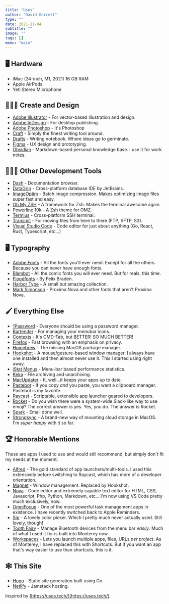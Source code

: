 ```yaml
---
title: "Uses"
author: "David Garrett"
type: ""
date: 2021-11-04
subtitle: ""
image: ""
tags: []
menu: "main"
---
```


## 🖥 Hardware

* iMac (24-inch, M1, 2021) 16 GB RAM
* Apple AirPods
* Yeti Stereo Microphone

## 👨🏽‍🎨 Create and Design

* [Adobe Illustrator](https://www.adobe.com/products/illustrator.html) - For vector-based illustration and design.
* [Adobe InDesign](https://www.adobe.com/products/indesign.html) - For desktop publishing.
* [Adobe Photoshop](https://www.adobe.com/products/photoshop.html) - It's Photoshop
* [Craft](https://www.craft.do/) - Simply the finest writing tool around.
* [Drafts](https://getdrafts.com/) - Writing notebook. Where ideas go to germinate.
* [Figma](https://www.figma.com) - UX design and prototyping.
* [Obsidian](https://www.obsidian.md) - Markdown-based personal knowledge base. I use it for work notes.

## 🧑🏽‍💻 Other Development Tools

* [Dash](https://kapeli.com/dash) - Documentation browser.
* [DataGrip](https://www.jetbrains.com/datagrip/) - Cross-platform database IDE by JetBrains.
* [ImageOptim](https://imageoptim.com/) - Batch image compression. Makes optimizing image files super fast and easy.
* [Oh My ZSH](https://ohmyz.sh/) - A framework for Zsh. Makes the terminal awesome again.
* [Powerline 10k](https://github.com/romkatv/powerlevel10k) - A Zsh theme for OMZ.
* [Termius](https://termius.com/) - Cross-platform SSH terminal.
* [Transmit](https://panic.com/transmit/) - For moving files from here to there (FTP, SFTP, S3).
* [Visual Studio Code](https://code.visualstudio.com/) - Code editor for just about anything (Go, React, Rust, Typescript, etc...)

## 🖥 Typography

* [Adobe Fonts](https://fonts.adobe.com) - All the fonts you'll ever need. Except for all the others. Because you can never have enough fonts.
* [Blambot](https://blambot.com/) - All the comic fonts you will ever need. But for reals, this time.
* [Floodfonts](https://www.floodfonts.com/) - By Felix Braden.
* [Harbor Type](https://www.harbortype.com/) - A small but amazing collection.
* [Mark Simonson](https://www.marksimonson.com/) - Proxima Nova and other fonts that aren't Proxima Nova.

## 🖌 Everything Else

* [1Password](https://1password.com/) - Everyone should be using a password manager.
* [Bartender](https://www.macbartender.com/) - For managing your menubar icons.
* [Contexts](https://contexts.co/) - It's CMD-Tab, but BETTER! SO MUCH BETTER!
* [Firefox](https://www.mozilla.org/en-US/firefox/new/) - Fast browsing with an emphasis on privacy.
* [Homebrew](https://brew.sh) - The missing MacOS package manager.
* [Hookshot](https://hookshot.app) - A mouse/gesture-based window manager. I always have one installed and then almost never use it. This I started using right away.
* [iStat Menus](https://bjango.com/mac/istatmenus/) - Menu-bar based performance statistics.
* [Keka](https://www.keka.io/en/) - File archiving and unarchiving.
* [MacUpdater](https://www.corecode.io/macupdater/) - It, well...it keeps your apps up to date.
* [Pastebot](https://tapbots.com/pastebot/) - If you copy *and* you paste, you want a clipboard manager. Pastebot is my favorite.
* [Raycast](https://raycast.com/) - Scriptable, extensible app launcher geared to developers.
* [Rocket](https://matthewpalmer.net/rocket/) - Do you wish there were a system-wide Slack-like way to use emoji? The correct answer is yes. Yes, you do. The answer is Rocket.
* [Spark](https://sparkmailapp.com/) - Email done well.
* [Strongsync](https://www.expandrive.com/strongsync/) - A brand-new way of mounting cloud storage in MacOS. I'm *super happy* with it so far.

## 🏆 Honorable Mentions

These are apps I used to use and would still recommend, but simply don't fit my needs at the moment.

* [Alfred](https://www.alfredapp.com/) - The gold standard of app launchers/multi-tools. I used this extensively before switching to Raycast, which has more of a developer orientation.
* [Magnet](https://magnet.crowdcafe.com/) - Window management. Replaced by Hookshot.
* [Nova](https://nova.app/) - Code editor and extremely capable text editor for HTML, CSS, Javascript, Php, Python, Markdown, etc... I'm now using VS Code pretty much exclusively, now.
* [OmniFocus](https://www.omnigroup.com/omnifocus/) - One of the most powerful task management apps in existence. I have recently switched back to Apple Reminders.
* [Sip](https://sipapp.io/) - A lovely color picker. Which I pretty much never actually used. Still lovely, though!
* [Tooth Fairy](https://c-command.com/toothfairy/) - Manage Bluetooth devices from the menu bar *easily*. Much of what I used it for is built into Monterey now.
* [Workspaces](https://www.apptorium.com/workspaces) - Lets you launch multiple apps, files, URLs *per project*. As of Monterey, I have replaced this with Shortcuts. But if you want an app that's way easier to use than shortcuts, this is it.

## 🕸️ This Site

* [Hugo](https://gohugo.io/) - Static site generation built using Go.
* [Netlify](https://www.netlify.com/) - Jamstack hosting.

Inspired by [https://uses.tech/](https://uses.tech/).
